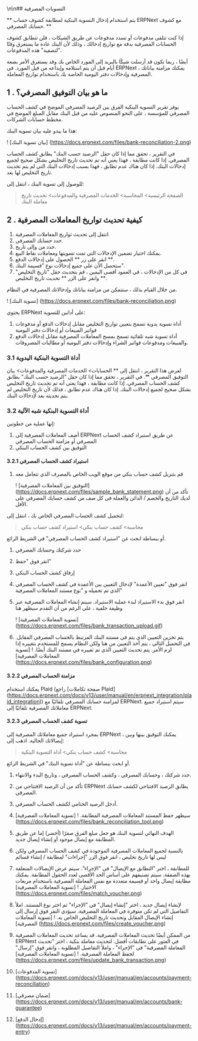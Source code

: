 \n\n## التسويات المصرفية

** يتم استخدام إدخال التسوية البنكية لمطابقة كشوف حساب ERPNext مع كشوف حسابك المصرفي. **

إذا كنت تتلقى مدفوعات أو تسدد مدفوعات عن طريق الشيكات ، فلن تتطابق كشوف الحسابات المصرفية بدقة مع تواريخ إدخالك ، وذلك لأن البنك عادة ما يستغرق وقتًا "لتصفية" هذه المدفوعات.

أيضًا ، ربما تكون قد أرسلت شيكًا بالبريد إلى المورد الخاص بك وقد يستغرق الأمر بضعة أيام قبل أن يتم استلامه وإيداعه من قبل المورد. في ERPNext ، يمكنك مزامنة بياناتك المصرفية وإدخالات دفتر اليومية الخاصة بك باستخدام تواريخ المعاملة.

## 1 \. ما هو بيان التوفيق المصرفي؟

يوفر تقرير التسوية البنكية الفرق بين الرصيد المصرفي الموضح في كشف الحساب المصرفي للمؤسسة ، على النحو المنصوص عليه من قبل البنك مقابل المبلغ الموضح في مخطط حسابات الشركات.

هذا ما يبدو عليه بيان تسوية البنك:

! [بيان تسوية البنك] (https://docs.erpnext.com/files/bank-reconciliation-2.png)

في التقرير ، تحقق مما إذا كان حقل "الرصيد حسب البنك" يطابق كشف الحساب المصرفي. إذا كانت مطابقة ، فهذا يعني أنه تم تحديث تاريخ التخليص بشكل صحيح لجميع إدخالات البنك. إذا كان هناك عدم تطابق ، فهذا بسبب إدخالات البنك التي لم يتم تحديث تاريخ التخليص لها بعد.

للوصول إلى تسوية البنك ، انتقل إلى:

> الصفحة الرئيسية> المحاسبة> الخدمات المصرفية والمدفوعات> تحديث تاريخ معاملة البنك

## 2 \. كيفية تحديث تواريخ المعاملات المصرفية

1. انتقل إلى تحديث تواريخ المعاملات المصرفية.
2. حدد حسابك المصرفي.
3. حدد من وإلى تاريخ.
4. يمكنك اختيار تضمين الإدخالات التي تمت تسويتها ومعاملات نقاط البيع.
5. انقر على زر ** الحصول على إدخالات الدفع **.
6. ستحصل الآن على جميع إدخالات نوع "قسيمة البنك".
7. في كل من الإدخالات ، في العمود أقصى اليمين ، قم بتحديث حقل "تاريخ التخليص" وانقر على الزر ** تحديث تاريخ التخليص **.

من خلال القيام بذلك ، ستتمكن من مزامنة بياناتك وإدخالاتك المصرفية في النظام.

! [تسوية البنك] (https://docs.erpnext.com/files/bank-reconciliation.png)

يحتوي ERPNext على أداتين للتسوية:

1. أداة تسوية يدوية تسمح بتعيين تواريخ التخليص مقابل إدخالات الدفع أو مدفوعات فواتير المبيعات أو إدخالات دفتر اليومية
2. أداة تسوية شبه تلقائية تسمح بمسح المعاملات المصرفية مقابل إدخالات الدفع والمبيعات ومدفوعات فواتير الشراء وإدخالات دفتر اليومية أو مطالبات المصروفات.

### 3.1 أداة التسوية البنكية اليدوية

لعرض هذا التقرير ، انتقل إلى ** الحسابات> الخدمات المصرفية والمدفوعات> بيان التوفيق المصرفي **. في التقرير ، تحقق مما إذا كان حقل "الرصيد حسب البنك" يطابق كشف الحساب المصرفي. إذا كانت مطابقة ، فهذا يعني أنه تم تحديث تاريخ التخليص بشكل صحيح لجميع إدخالات البنك. إذا كان هناك عدم تطابق ، فذلك لأن تاريخ التخليص لم يتم تحديثه بعد لإدخالات البنك.

### 3.2 أداة التسوية البنكية شبه الآلية

إنها عملية من خطوتين:

1. أضف المعاملات المصرفية إلى ERPNext عن طريق استيراد كشف الحساب المصرفي أو مزامنة الحساب المصرفي
2. التوفيق بين كشف الحساب البنكي

#### 3.2.1 استيراد كشف الحساب المصرفي

1. قم بتنزيل كشف حساب بنكي من موقع الويب الخاص بالمصرف الذي تتعامل معه
    
    ! [التوفيق بين المعاملات المصرفية] (https://docs.erpnext.com/files/sample_bank_statement.png) تأكد من أن لديك التاريخ والخصم / الدائن والعملة في كل صف من كشف حسابك المصرفي على الأقل.
    

لتحميل كشف الحساب المصرفي الخاص بك ، انتقل إلى:

> محاسبة> كشف حساب بنكي> استيراد كشف حساب بنكي

أو ببساطة ابحث عن "استيراد كشف الحساب المصرفي" في الشريط الرائع.

1. حدد شركتك وحسابك المصرفي
2. انقر فوق "حفظ"
3. إرفاق كشف الحساب البنكي
4. انقر فوق "تعيين الأعمدة" لإدخال التعيين بين الأعمدة في كشف الحساب المصرفي الذي تم تحميله و "نوع مستند المعاملات المصرفية"
5. انقر فوق بدء الاستيراد لبدء عملية الاستيراد. سيتم إنشاء المعاملات المصرفية عبر وظيفة خلفية ، على الرغم من أن التقدم سيظهر هنا
    
    ! [تسوية المعاملات المصرفية] (https://docs.erpnext.com/files/bank_transaction_upload.gif)
    
6. يتم تخزين التعيين الذي يتم في مستند البنك المرتبط بالحساب المصرفي المقابل. في التحميل التالي ، يتم أخذ التعيين من هنا ولكن النظام يسمح للمستخدم بتغييره إذا لزم الأمر. يتم تحديث التعيين الذي تم تغييره في مستند البنك أيضًا. ! [تسوية المعاملات المصرفية] (https://docs.erpnext.com/files/bank_configuration.png)
    

#### 3.2.2 مزامنة الحساب المصرفي

يمكنك استخدام Plaid (راجع [صفحة تكاملات Plaid] (https://docs.erpnext.com/docs/v13/user/manual/en/erpnext_integration/plaid_integration)) لمزامنة حسابك المصرفي تلقائيًا مع ERPNext. سيتم استيراد جميع معاملاتك المصرفية تلقائيًا إلى ERPNext.

#### 3.2.3 تسوية كشف الحساب المصرفي

بمجرد استيراد جميع معاملاتك المصرفية إلى ERPNext ، يمكنك التوفيق بينها وبين إيصالاتك الحالية. اذهب إلى:

> محاسبة> كشف حساب بنكي> أداة التسوية البنكية

أو ابحث ببساطة عن "أداة تسوية البنك" في الشريط الرائع.

1. حدد شركتك ، وحسابك المصرفي ، وكشف الحساب المصرفي ، وتاريخ البدء والانتهاء.
2. تأكد من أن الرصيد الافتتاحي من ERPNext يطابق الرصيد الافتتاحي لكشف حسابك المصرفي.
3. أدخل الرصيد الختامي لكشف الحساب المصرفي.
4. سيظهر حفظ المستند المعاملات المصرفية المطابقة. ! [تسوية المعاملات المصرفية] (https://docs.erpnext.com/files/bank_reconciliation_tool.png)
    
5. الهدف النهائي لتسوية البنك هو جعل مبلغ الفرق صفرًا (أخضر) إما عن طريق المطابقة مع إيصال موجود أو إنشاء إيصال جديد.
    
6. بالنسبة لجميع المعاملات المصرفية الموجودة في كشف الحساب المصرفي ولكن ليس لها تاريخ تخليص ، انقر فوق الزر "إجراءات" لمطابقة / إنشاء قسائم
7. للمطابقة ، اختر "التطابق مع الإيصال" في "الإجراء". سيتم عرض الإيصالات المتعلقة بهذه الصفقة. سيتم تصنيفهم على أساس الحد الأقصى لعدد الحقول المطابقة. يمكنك مطابقة إيصال واحد أو قسيمة متعددة مع نفس المعاملة المصرفية باستخدام مربعات الاختيار. ! [تسوية المعاملات المصرفية] (https://docs.erpnext.com/files/match_voucher.png)
8. لإنشاء إيصال جديد ، اختر "إنشاء إيصال" في "الإجراء" ثم اختر نوع المستند. املأ التفاصيل التي لم تكن متوفرة في المعاملة المصرفية. سيؤدي النقر فوق إرسال إلى إنشاء الإيصال المقابل وتحديث تاريخ التخليص الخاص به. ! [تسوية المعاملات المصرفية] (https://docs.erpnext.com/files/create_voucher.png)
9. من الممكن أيضًا تحديث المعاملات المصرفية. قد يساعد تحديث المعاملات المصرفية ERPNext في العثور على تطابقات أفضل. لتحديث معاملة بنكية ، اختر "تحديث المعاملة المصرفية" في "الإجراء" ، واملأ التفاصيل المطلوبة ، وانقر فوق "إرسال" لحفظ المعاملة المصرفية. ! [تسوية المعاملات المصرفية] (https://docs.erpnext.com/files/update_bank_transaction.png)

1. [تسوية المدفوعات] (https://docs.erpnext.com/docs/v13/user/manual/en/accounts/payment-reconciliation)
2. [ضمان مصرفي] (https://docs.erpnext.com/docs/v13/user/manual/en/accounts/bank-guarantee)
3. [إدخال الدفع] (https://docs.erpnext.com/docs/v13/user/manual/en/accounts/payment-entry)